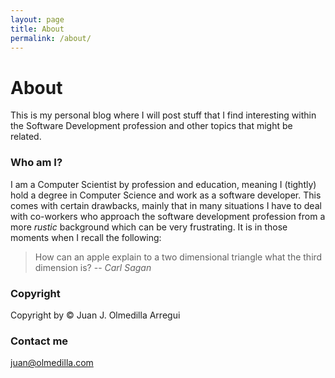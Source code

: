 ```yaml
---
layout: page
title: About
permalink: /about/
---
```

About
=====

This is my personal blog where I will post stuff that I find interesting within the Software Development profession and other topics that might be related.

### Who am I?

I am a Computer Scientist by profession and education, meaning I (tightly) hold a degree in Computer Science and work as a software developer. This comes with certain drawbacks, mainly that in many situations I have to deal with co-workers who approach the software development profession from a more _rustic_ background which can be very frustrating. It is in those moments when I recall the following:

> How can an apple explain to a two dimensional triangle what the third dimension is?
>           -- <cite>Carl Sagan</cite>

### Copyright

Copyright by &copy; Juan J. Olmedilla Arregui

### Contact me

[juan@olmedilla.com](mailto:juan@olmedilla.com)
